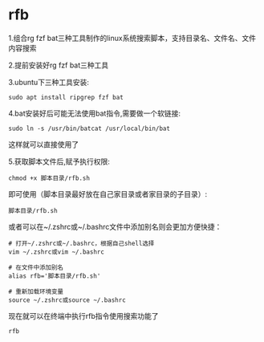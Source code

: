 # rfb

1.组合rg fzf bat三种工具制作的linux系统搜索脚本，支持目录名、文件名、文件内容搜索

2.提前安装好rg fzf bat三种工具

3.ubuntu下三种工具安装:

```shell
sudo apt install ripgrep fzf bat
```

4.bat安装好后可能无法使用bat指令,需要做一个软链接:

```shell
sudo ln -s /usr/bin/batcat /usr/local/bin/bat
```

这样就可以直接使用了

5.获取脚本文件后,赋予执行权限:

```shell
chmod +x 脚本目录/rfb.sh
```

即可使用（脚本目录最好放在自己家目录或者家目录的子目录）:

```shell
脚本目录/rfb.sh
```

或者可以在~/.zshrc或~/.bashrc文件中添加别名则会更加方便快捷：

```shell
# 打开~/.zshrc或~/.bashrc，根据自己shell选择
vim ~/.zshrc或vim ~/.bashrc

# 在文件中添加别名
alias rfb='脚本目录/rfb.sh'

# 重新加载环境变量
source ~/.zshrc或source ~/.bashrc
```

现在就可以在终端中执行rfb指令使用搜索功能了

```
rfb
```
